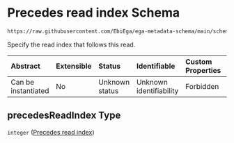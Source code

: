 # Precedes read index Schema

```txt
https://raw.githubusercontent.com/EbiEga/ega-metadata-schema/main/schemas/EGA.common-definitions.json#/$defs/spotDescriptor/items/properties/readSpecs/items/properties/relativeOrder/properties/precedesReadIndex
```

Specify the read index that follows this read.

| Abstract            | Extensible | Status         | Identifiable            | Custom Properties | Additional Properties | Access Restrictions | Defined In                                                                                           |
| :------------------ | :--------- | :------------- | :---------------------- | :---------------- | :-------------------- | :------------------ | :--------------------------------------------------------------------------------------------------- |
| Can be instantiated | No         | Unknown status | Unknown identifiability | Forbidden         | Allowed               | none                | [EGA.common-definitions.json\*](../../../schemas/EGA.common-definitions.json "open original schema") |

## precedesReadIndex Type

`integer` ([Precedes read index](ega-4-defs-spot-descriptor-spot-decode-spec-properties-read-specs-read-spec-properties-relative-order-properties-precedes-read-index.md))
